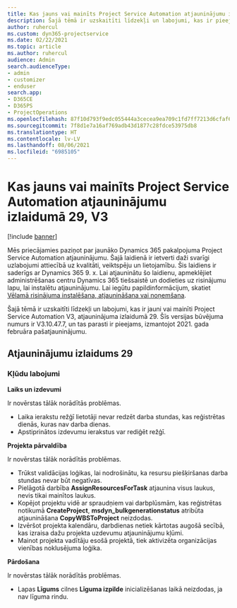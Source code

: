 ```yaml
---
title: Kas jauns vai mainīts Project Service Automation atjauninājumu izlaidumā 29, V3
description: Šajā tēmā ir uzskaitīti līdzekļi un labojumi, kas ir pieejami Project Service Automation atjauninājumu izlaidumā 29, V3.
author: ruhercul
ms.custom: dyn365-projectservice
ms.date: 02/22/2021
ms.topic: article
ms.author: ruhercul
audience: Admin
search.audienceType:
- admin
- customizer
- enduser
search.app:
- D365CE
- D365PS
- ProjectOperations
ms.openlocfilehash: 87f10d793f9edc055444a3cecea9ea709c1fd7ff7213d6cfaf6b3cbe83a6a5a6
ms.sourcegitcommit: 7f8d1e7a16af769adb43d1877c28fdce53975db8
ms.translationtype: HT
ms.contentlocale: lv-LV
ms.lasthandoff: 08/06/2021
ms.locfileid: "6985105"
---
```

# <a name="whats-new-or-changed-in-project-service-automation-update-release-29-v3"></a>Kas jauns vai mainīts Project Service Automation atjauninājumu izlaidumā 29, V3

[!include [banner](../includes/psa-now-project-operations.md)]

Mēs priecājamies paziņot par jaunāko Dynamics 365 pakalpojuma Project Service Automation atjauninājumu. Šajā laidienā ir ietverti daži svarīgi uzlabojumi attiecībā uz kvalitāti, veiktspēju un lietojamību. Šis laidiens ir saderīgs ar Dynamics 365 9. x. Lai atjauninātu šo laidienu, apmeklējiet administrēšanas centru Dynamics 365 tiešsaistē un dodieties uz risinājumu lapu, lai instalētu atjauninājumu. Lai iegūtu papildinformācijum, skatiet [Vēlamā risinājuma instalēšana, atjaunināšana vai noņemšana](/power-platform/admin/install-remove-preferred-solution).

Šajā tēmā ir uzskaitīti līdzekļi un labojumi, kas ir jauni vai mainīti Project Service Automation V3, atjauninājuma izlaidumā 29. Šīs versijas būvējuma numurs ir V3.10.47.7, un tas parasti ir pieejams, izmantojot 2021. gada februāra pašatjauninājumu.

## <a name="update-release-29"></a>Atjauninājumu izlaidums 29

### <a name="bug-fixes"></a>Kļūdu labojumi

**Laiks un izdevumi**

Ir novērstas tālāk norādītās problēmas.

- Laika ierakstu režģī lietotāji nevar redzēt darba stundas, kas reģistrētas dienās, kuras nav darba dienas.
- Apstiprinātos izdevumu ierakstus var rediģēt režģī.

**Projekta pārvaldība**

Ir novērstas tālāk norādītās problēmas.

- Trūkst validācijas loģikas, lai nodrošinātu, ka resursu piešķiršanas darba stundas nevar būt negatīvas.
- Pielāgotā darbība **AssignResourcesForTask** atjaunina visus laukus, nevis tikai mainītos laukus.
- Kopējot projektu vidē ar spraudņiem vai darbplūsmām, kas reģistrētas notikumā **CreateProject**, **msdyn_bulkgenerationstatus** atribūta atjaunināšana **CopyWBSToProject** neizdodas.
- Izvēršot projekta kalendāru, darbdienas netiek kārtotas augošā secībā, kas izraisa dažu projekta uzdevumu atjauninājumu kļūmi.
- Mainot projekta vadītāju esošā projektā, tiek aktivizēta organizācijas vienības noklusējuma loģika.

**Pārdošana**

Ir novērstas tālāk norādītās problēmas.

- Lapas **Līgums** cilnes **Līguma izpilde** inicializēšanas laikā neizdodas, ja nav līguma rindu.